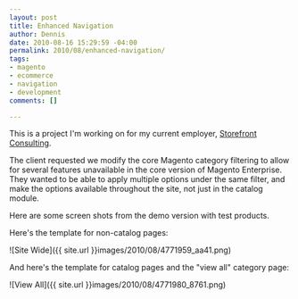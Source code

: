 ```yaml
--- 
layout: post
title: Enhanced Navigation
author: Dennis
date: 2010-08-16 15:29:59 -04:00
permalink: 2010/08/enhanced-navigation/
tags: 
- magento
- ecommerce
- navigation
- development
comments: []

---
```

This is a project I'm working on for my current employer, [Storefront Consulting](http://storefrontconsulting.com).  

The client requested we modify the core Magento category filtering to allow for several features unavailable in the core version of Magento Enterprise.  They wanted to be able to apply multiple options under the same filter, and make the options available throughout the site, not just in the catalog module.

Here are some screen shots from the demo version with test products.

Here's the template for non-catalog pages:

![Site Wide]({{ site.url }}images/2010/08/4771959_aa41.png)

And here's the template for catalog pages and the "view all" category page:

![View All]({{ site.url }}images/2010/08/4771980_8761.png)
